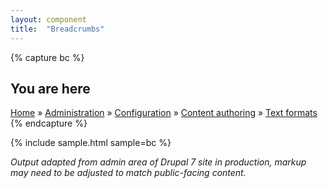 ```yaml
---
layout: component
title:  "Breadcrumbs"
---
```


{% capture bc %}
<h2 class="element-invisible">You are here</h2>
<div class="breadcrumb">
  <a href="#">Home</a> &raquo;
  <a href="#">Administration</a> &raquo;
  <a href="#">Configuration</a> &raquo;
  <a href="#">Content authoring</a> &raquo;
  <a href="#">Text formats</a>
</div>
{% endcapture %}

{% include sample.html sample=bc %}

_Output adapted from admin area of Drupal 7 site in production, markup may need
to be adjusted to match public-facing content._
